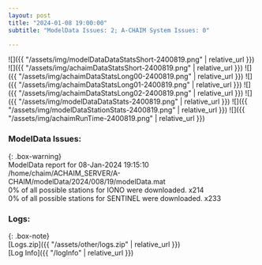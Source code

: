 ```yaml
---
layout: post
title: "2024-01-08 19:00:00"
subtitle: "ModelData Issues: 2; A-CHAIM System Issues: 0"

---
```


![]({{ "/assets/img/modelDataDataStatsShort-2400819.png" | relative_url }})
![]({{ "/assets/img/achaimDataStatsShort-2400819.png" | relative_url }})
![]({{ "/assets/img/achaimDataStatsLong00-2400819.png" | relative_url }})
![]({{ "/assets/img/achaimDataStatsLong01-2400819.png" | relative_url }})
![]({{ "/assets/img/achaimDataStatsLong02-2400819.png" | relative_url }})
![]({{ "/assets/img/modelDataDataStats-2400819.png" | relative_url }})
![]({{ "/assets/img/modelDataStationStats-2400819.png" | relative_url }})
![]({{ "/assets/img/achaimRunTime-2400819.png" | relative_url }})


### ModelData Issues:  
  
{: .box-warning}  
 ModelData report for 08-Jan-2024 19:15:10   
 /home/chaim/ACHAIM_SERVER/A-CHAIM/modelData/2024/008/19/modelData.mat   
 0% of all possible stations for IONO were downloaded. x214   
 0% of all possible stations for SENTINEL were downloaded. x233   
  


### Logs:  
  
{: .box-note}  
[Logs.zip]({{ "/assets/other/logs.zip" | relative_url }})  
[Log Info]({{ "/logInfo" | relative_url }})  
